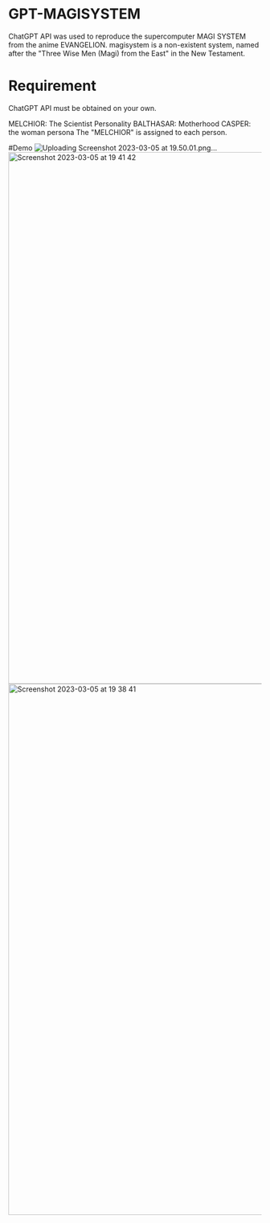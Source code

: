 # GPT-MAGISYSTEM
ChatGPT API was used to reproduce the supercomputer MAGI SYSTEM from the anime EVANGELION. magisystem is a non-existent system, named after the "Three Wise Men (Magi) from the East" in the New Testament.

# Requirement
ChatGPT API must be obtained on your own.

MELCHIOR: The Scientist Personality
BALTHASAR: Motherhood
CASPER: the woman persona
The "MELCHIOR" is assigned to each person.

#Demo
![Uploading Screenshot 2023-03-05 at 19.50.01.png…]()
<img width="1058" alt="Screenshot 2023-03-05 at 19 41 42" src="https://user-images.githubusercontent.com/85619868/222957014-edcbcad1-a370-4cd6-8007-64db2e2347c2.png">
<img width="1057" alt="Screenshot 2023-03-05 at 19 38 41" src="https://user-images.githubusercontent.com/85619868/222957015-d81c9847-5f5a-4a1d-a255-d48c96494024.png">
